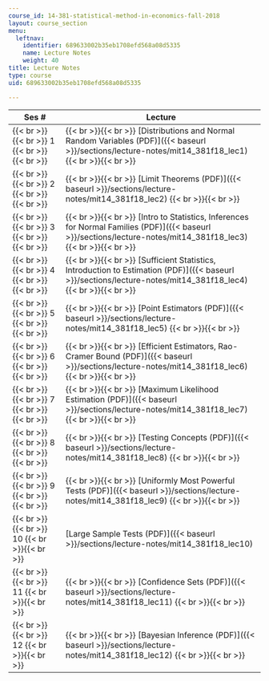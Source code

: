 ```yaml
---
course_id: 14-381-statistical-method-in-economics-fall-2018
layout: course_section
menu:
  leftnav:
    identifier: 689633002b35eb1708efd568a08d5335
    name: Lecture Notes
    weight: 40
title: Lecture Notes
type: course
uid: 689633002b35eb1708efd568a08d5335

---
```


| Ses # | Lecture |
| --- | --- |
|  {{< br >}}{{< br >}} 1 {{< br >}}{{< br >}}  |  {{< br >}}{{< br >}} [Distributions and Normal Random Variables (PDF)]({{< baseurl >}}/sections/lecture-notes/mit14_381f18_lec1) {{< br >}}{{< br >}}  |
|  {{< br >}}{{< br >}} 2 {{< br >}}{{< br >}}  |  {{< br >}}{{< br >}} [Limit Theorems (PDF)]({{< baseurl >}}/sections/lecture-notes/mit14_381f18_lec2) {{< br >}}{{< br >}}  |
|  {{< br >}}{{< br >}} 3 {{< br >}}{{< br >}}  |  {{< br >}}{{< br >}} [Intro to Statistics, Inferences for Normal Families (PDF)]({{< baseurl >}}/sections/lecture-notes/mit14_381f18_lec3) {{< br >}}{{< br >}}  |
|  {{< br >}}{{< br >}} 4 {{< br >}}{{< br >}}  |  {{< br >}}{{< br >}} [Sufficient Statistics, Introduction to Estimation (PDF)]({{< baseurl >}}/sections/lecture-notes/mit14_381f18_lec4) {{< br >}}{{< br >}}  |
|  {{< br >}}{{< br >}} 5 {{< br >}}{{< br >}}  |  {{< br >}}{{< br >}} [Point Estimators (PDF)]({{< baseurl >}}/sections/lecture-notes/mit14_381f18_lec5) {{< br >}}{{< br >}}  |
|  {{< br >}}{{< br >}} 6 {{< br >}}{{< br >}}  |  {{< br >}}{{< br >}} [Efficient Estimators, Rao-Cramer Bound (PDF)]({{< baseurl >}}/sections/lecture-notes/mit14_381f18_lec6) {{< br >}}{{< br >}}  |
|  {{< br >}}{{< br >}} 7 {{< br >}}{{< br >}}  |  {{< br >}}{{< br >}} [Maximum Likelihood Estimation (PDF)]({{< baseurl >}}/sections/lecture-notes/mit14_381f18_lec7) {{< br >}}{{< br >}}  |
|  {{< br >}}{{< br >}} 8 {{< br >}}{{< br >}}  |  {{< br >}}{{< br >}} [Testing Concepts (PDF)]({{< baseurl >}}/sections/lecture-notes/mit14_381f18_lec8) {{< br >}}{{< br >}}  |
|  {{< br >}}{{< br >}} 9 {{< br >}}{{< br >}}  |  {{< br >}}{{< br >}} [Uniformly Most Powerful Tests (PDF)]({{< baseurl >}}/sections/lecture-notes/mit14_381f18_lec9) {{< br >}}{{< br >}}  |
|  {{< br >}}{{< br >}} 10 {{< br >}}{{< br >}}  | [Large Sample Tests (PDF)]({{< baseurl >}}/sections/lecture-notes/mit14_381f18_lec10) |
|  {{< br >}}{{< br >}} 11 {{< br >}}{{< br >}}  |  {{< br >}}{{< br >}} [Confidence Sets (PDF)]({{< baseurl >}}/sections/lecture-notes/mit14_381f18_lec11) {{< br >}}{{< br >}}  |
|  {{< br >}}{{< br >}} 12 {{< br >}}{{< br >}}  |  {{< br >}}{{< br >}} [Bayesian Inference (PDF)]({{< baseurl >}}/sections/lecture-notes/mit14_381f18_lec12) {{< br >}}{{< br >}}